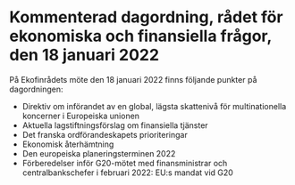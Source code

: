 # Kommenterad dagordning, rådet för ekonomiska och finansiella frågor, den 18 januari 2022

På Ekofinrådets möte den 18 januari 2022 finns följande punkter på dagordningen:

* Direktiv om införandet av en global, lägsta skattenivå för multinationella koncerner i Europeiska unionen
* Aktuella lagstiftningsförslag om finansiella tjänster
* Det franska ordförandeskapets prioriteringar
* Ekonomisk återhämtning
* Den europeiska planeringsterminen 2022
* Förberedelser inför G20\-mötet med finansministrar och centralbankschefer i februari 2022: EU:s mandat vid G20
